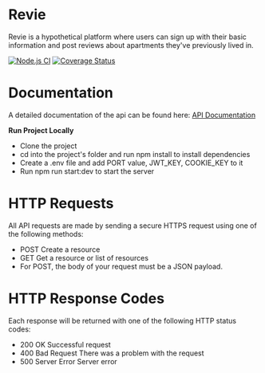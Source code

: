 # Revie

Revie is a hypothetical platform where users can sign up with their basic information and post reviews about apartments they've previously lived in.

[![Node.js CI](https://github.com/donaldcrane/iqube-revie/actions/workflows/node.js.yml/badge.svg)](https://github.com/donaldcrane/iqube-revie/actions/workflows/node.js.yml)
[![Coverage Status](https://coveralls.io/repos/github/donaldcrane/iqube-revie/badge.svg?branch=main)](https://coveralls.io/github/donaldcrane/iqube-revie?branch=main)
# Documentation

A detailed documentation of the api can be found here: [API Documentation](https://documenter.getpostman.com/view/11971882/TWDdiYeC#fd839427-74df-409a-9668-8fb0620faa9a)

**Run Project Locally**

- Clone the project
- cd into the project's folder and run npm install to install dependencies
- Create a .env file and add PORT value, JWT_KEY, COOKIE_KEY to it
- Run npm run start:dev to start the server

# HTTP Requests

All API requests are made by sending a secure HTTPS request using one of the following methods:

- POST Create a resource
- GET Get a resource or list of resources
- For POST, the body of your request must be a JSON payload.

# HTTP Response Codes

Each response will be returned with one of the following HTTP status codes:

- 200 OK Successful request
- 400 Bad Request There was a problem with the request
- 500 Server Error Server error
